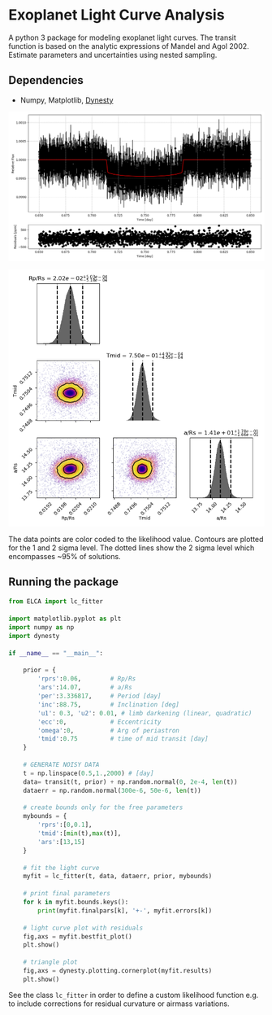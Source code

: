 # Exoplanet Light Curve Analysis

A python 3 package for modeling exoplanet light curves. The transit function is based on the analytic expressions of Mandel and Agol 2002. Estimate parameters and uncertainties using nested sampling.

## Dependencies
- Numpy, Matplotlib, [Dynesty](https://dynesty.readthedocs.io/en/latest/index.html)

![](figures/lightcurve.png)

![](figures/posterior_sample.png)

The data points are color coded to the likelihood value. Contours are plotted for the 1 and 2 sigma level. The dotted lines show the 2 sigma level which encompasses ~95% of solutions.

## Running the package
```python
from ELCA import lc_fitter

import matplotlib.pyplot as plt
import numpy as np
import dynesty

if __name__ == "__main__":

    prior = { 
        'rprs':0.06,        # Rp/Rs
        'ars':14.07,        # a/Rs
        'per':3.336817,     # Period [day]
        'inc':88.75,        # Inclination [deg]
        'u1': 0.3, 'u2': 0.01, # limb darkening (linear, quadratic)
        'ecc':0,            # Eccentricity
        'omega':0,          # Arg of periastron
        'tmid':0.75         # time of mid transit [day]
    } 

    # GENERATE NOISY DATA
    t = np.linspace(0.5,1.,2000) # [day]
    data= transit(t, prior) + np.random.normal(0, 2e-4, len(t))
    dataerr = np.random.normal(300e-6, 50e-6, len(t))

    # create bounds only for the free parameters
    mybounds = {
        'rprs':[0,0.1],
        'tmid':[min(t),max(t)],
        'ars':[13,15]
    }

    # fit the light curve
    myfit = lc_fitter(t, data, dataerr, prior, mybounds)
    
    # print final parameters
    for k in myfit.bounds.keys():
        print(myfit.finalpars[k], '+-', myfit.errors[k])

    # light curve plot with residuals
    fig,axs = myfit.bestfit_plot()
    plt.show()

    # triangle plot
    fig,axs = dynesty.plotting.cornerplot(myfit.results)
    plt.show()
```

See the class `lc_fitter` in order to define a custom likelihood function e.g. to include corrections for residual curvature or airmass variations.